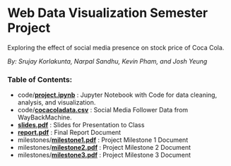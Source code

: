 # Web Data Visualization Semester Project

Exploring the effect of social media presence on stock price of Coca Cola.

*By: Srujay Korlakunta, Narpal Sandhu, Kevin Pham, and Josh Yeung*

### Table of Contents:

 * code/[**project.ipynb**](https://github.com/srujayk/wdv-project/blob/master/code/cocacoladata.csv) : Jupyter Notebook with Code for data cleaning, analysis, and visualization.
 * code/[**cocacoladata.csv**](https://github.com/srujayk/wdv-project/blob/master/code/project.ipynb) : Social Media Follower Data from WayBackMachine.
 * [**slides.pdf**](https://github.com/srujayk/wdv-project/blob/master/slides.pdf) : Slides for Presentation to Class
 * [**report.pdf**](https://github.com/srujayk/wdv-project/blob/master/report.pdf) : Final Report Document
 * milestones/[**milestone1.pdf**](https://github.com/srujayk/wdv-project/blob/master/milestones/milestone1.pdf) : Project Milestone 1 Document
 * milestones/[**milestone2.pdf**](https://github.com/srujayk/wdv-project/blob/master/milestones/milestone2.pdf) : Project Milestone 2 Document
 * milestones/[**milestone3.pdf**](https://github.com/srujayk/wdv-project/blob/master/milestones/milestone3.pdf) : Project Milestone 3 Document

